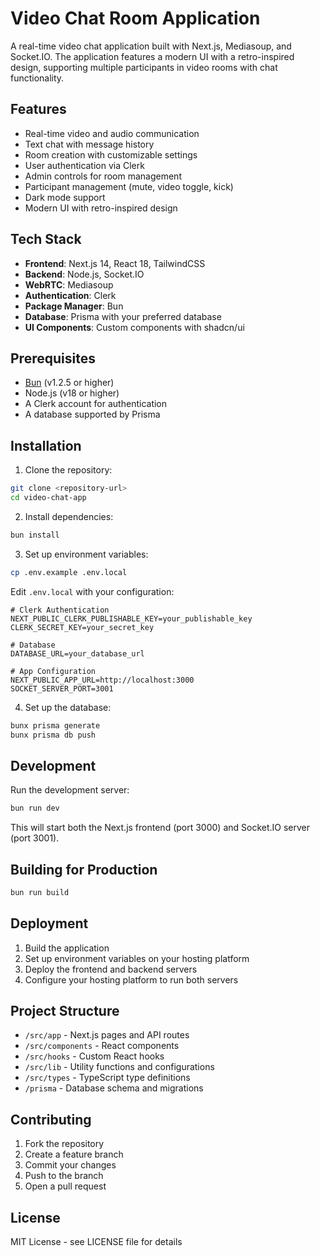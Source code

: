 # Video Chat Room Application

A real-time video chat application built with Next.js, Mediasoup, and Socket.IO. The application features a modern UI with a retro-inspired design, supporting multiple participants in video rooms with chat functionality.

## Features

- Real-time video and audio communication
- Text chat with message history
- Room creation with customizable settings
- User authentication via Clerk
- Admin controls for room management
- Participant management (mute, video toggle, kick)
- Dark mode support
- Modern UI with retro-inspired design

## Tech Stack

- **Frontend**: Next.js 14, React 18, TailwindCSS
- **Backend**: Node.js, Socket.IO
- **WebRTC**: Mediasoup
- **Authentication**: Clerk
- **Package Manager**: Bun
- **Database**: Prisma with your preferred database
- **UI Components**: Custom components with shadcn/ui

## Prerequisites

- [Bun](https://bun.sh) (v1.2.5 or higher)
- Node.js (v18 or higher)
- A Clerk account for authentication
- A database supported by Prisma

## Installation

1. Clone the repository:
```bash
git clone <repository-url>
cd video-chat-app
```

2. Install dependencies:
```bash
bun install
```

3. Set up environment variables:
```bash
cp .env.example .env.local
```

Edit `.env.local` with your configuration:
```
# Clerk Authentication
NEXT_PUBLIC_CLERK_PUBLISHABLE_KEY=your_publishable_key
CLERK_SECRET_KEY=your_secret_key

# Database
DATABASE_URL=your_database_url

# App Configuration
NEXT_PUBLIC_APP_URL=http://localhost:3000
SOCKET_SERVER_PORT=3001
```

4. Set up the database:
```bash
bunx prisma generate
bunx prisma db push
```

## Development

Run the development server:
```bash
bun run dev
```

This will start both the Next.js frontend (port 3000) and Socket.IO server (port 3001).

## Building for Production

```bash
bun run build
```

## Deployment

1. Build the application
2. Set up environment variables on your hosting platform
3. Deploy the frontend and backend servers
4. Configure your hosting platform to run both servers

## Project Structure

- `/src/app` - Next.js pages and API routes
- `/src/components` - React components
- `/src/hooks` - Custom React hooks
- `/src/lib` - Utility functions and configurations
- `/src/types` - TypeScript type definitions
- `/prisma` - Database schema and migrations

## Contributing

1. Fork the repository
2. Create a feature branch
3. Commit your changes
4. Push to the branch
5. Open a pull request

## License

MIT License - see LICENSE file for details

